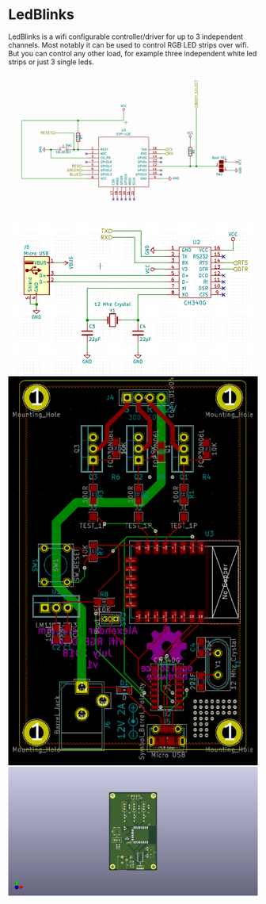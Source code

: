 # LedBlinks
LedBlinks is a wifi configurable controller/driver for up to 3 independent channels. Most notably it can be used to control RGB LED strips over wifi. But you can control any other load, for example three independent white led strips or just 3 single leds.

![](./images/schematic1.png)
![](./images/schematic2.png)
![](./images/pcb.png)
![](./images/pcb2.png)